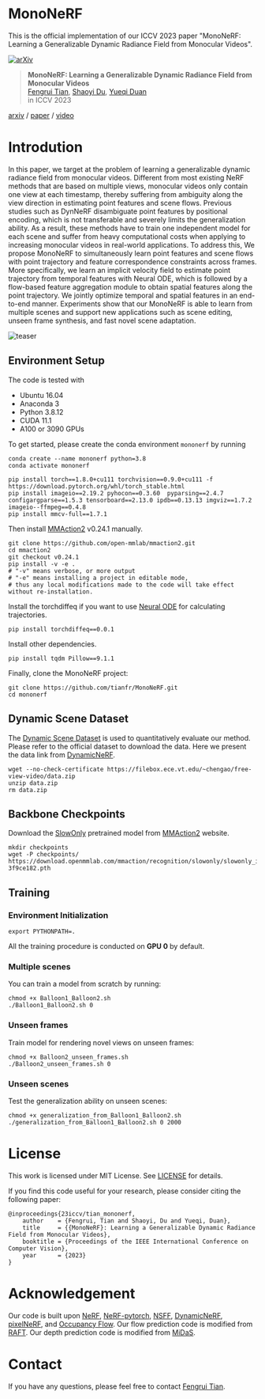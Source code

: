 # MonoNeRF
This is the official implementation of our ICCV 2023 paper "MonoNeRF: Learning a Generalizable Dynamic Radiance Field from Monocular Videos".

[![arXiv](https://img.shields.io/badge/arXiv-2212.13056-b31b1b.svg)](https://arxiv.org/abs/2212.13056)

> **MonoNeRF: Learning a Generalizable Dynamic Radiance Field from Monocular Videos**<br>
> [Fengrui Tian](http://tianfr.github.io), [Shaoyi Du](https://gr.xjtu.edu.cn/en/web/dushaoyi/home), [Yueqi Duan](https://duanyueqi.github.io/) <br>
in ICCV 2023 <br>

[arxiv](https://arxiv.org/abs/2212.13056) / [paper](#) / [video](https://youtu.be/A6O4Q3PZZ18)

# Introdution

In this paper, we target at the problem of learning a generalizable dynamic radiance field from monocular videos. Different from most existing NeRF methods that are based on multiple views, monocular videos only contain one view at each timestamp, thereby suffering from ambiguity along the view direction in estimating point features and scene flows. Previous studies such as DynNeRF disambiguate point features by positional encoding, which is not transferable and severely limits the generalization ability. As a result, these methods have to train one independent model for each scene and suffer from heavy computational costs when applying to increasing monocular videos in real-world applications. To address this, We propose MonoNeRF to simultaneously learn point features and scene flows with point trajectory and feature correspondence constraints across frames. More specifically, we learn an implicit velocity field to estimate point trajectory from temporal features with Neural ODE, which is followed by a flow-based feature aggregation module to obtain spatial features along the point trajectory. We jointly optimize temporal and spatial features in an end-to-end manner. Experiments show that our MonoNeRF is able to learn from multiple scenes and support new applications such as scene editing, unseen frame synthesis, and fast novel scene adaptation.

![teaser](https://github.com/tianfr/MonoNeRF/assets/44290909/8308c051-6746-4638-bfe4-558d3c17c7ff)


## Environment Setup
The code is tested with
* Ubuntu 16.04
* Anaconda 3
* Python 3.8.12
* CUDA 11.1
* A100 or 3090 GPUs


To get started, please create the conda environment `mononerf` by running
```
conda create --name mononerf python=3.8
conda activate mononerf

pip install torch==1.8.0+cu111 torchvision==0.9.0+cu111 -f https://download.pytorch.org/whl/torch_stable.html
pip install imageio==2.19.2 pyhocon==0.3.60  pyparsing==2.4.7 configargparse==1.5.3 tensorboard==2.13.0 ipdb==0.13.13 imgviz==1.7.2 imageio--ffmpeg==0.4.8 
pip install mmcv-full==1.7.1
```
Then install [MMAction2](https://mmaction2.readthedocs.io/en/latest/get_started/installation.html) v0.24.1 manually.

```
git clone https://github.com/open-mmlab/mmaction2.git
cd mmaction2
git checkout v0.24.1
pip install -v -e .
# "-v" means verbose, or more output
# "-e" means installing a project in editable mode,
# thus any local modifications made to the code will take effect without re-installation.
```
Install the torchdiffeq if you want to use [Neural ODE](https://arxiv.org/abs/1806.07366) for calculating trajectories.
```
pip install torchdiffeq==0.0.1
```
Install other dependencies.
```
pip install tqdm Pillow==9.1.1
```
Finally, clone the MonoNeRF project:
```
git clone https://github.com/tianfr/MonoNeRF.git
cd mononerf
```
## Dynamic Scene Dataset
The [Dynamic Scene Dataset](https://www-users.cse.umn.edu/~jsyoon/dynamic_synth/) is used to
quantitatively evaluate our method. Please refer to the official dataset to download the data. Here we present the data link from [DynamicNeRF](https://github.com/gaochen315/DynamicNeRF).
```
wget --no-check-certificate https://filebox.ece.vt.edu/~chengao/free-view-video/data.zip
unzip data.zip
rm data.zip
```
## Backbone Checkpoints
Download the [SlowOnly](https://arxiv.org/abs/1812.03982) pretrained model from [MMAction2](https://mmaction2.readthedocs.io/en/latest/get_started/installation.html) website.
```
mkdir checkpoints
wget -P checkpoints/ https://download.openmmlab.com/mmaction/recognition/slowonly/slowonly_imagenet_pretrained_r50_8x8x1_150e_kinetics400_rgb/slowonly_imagenet_pretrained_r50_8x8x1_150e_kinetics400_rgb_20200912-3f9ce182.pth
```


## Training
### Environment Initialization
```
export PYTHONPATH=.
```
All the training procedure is conducted on **GPU 0** by default.
### Multiple scenes
You can train a model from scratch by running:
```
chmod +x Balloon1_Balloon2.sh
./Balloon1_Balloon2.sh 0
```

### Unseen frames
Train model for rendering novel views on unseen frames:
```
chmod +x Balloon2_unseen_frames.sh
./Balloon2_unseen_frames.sh 0
```

### Unseen scenes
Test the generalization ability on unseen scenes:
```
chmod +x generalization_from_Balloon1_Balloon2.sh
./generalization_from_Balloon1_Balloon2.sh 0 2000
```
# License
This work is licensed under MIT License. See [LICENSE](LICENSE) for details.

If you find this code useful for your research, please consider citing the following paper:
```
@inproceedings{23iccv/tian_mononerf,
    author    = {Fengrui, Tian and Shaoyi, Du and Yueqi, Duan},
    title     = {{MonoNeRF}: Learning a Generalizable Dynamic Radiance Field from Monocular Videos},
    booktitle = {Proceedings of the IEEE International Conference on Computer Vision},
    year      = {2023}
}
```
# Acknowledgement
Our code is built upon [NeRF](https://github.com/bmild/nerf), [NeRF-pytorch](https://github.com/yenchenlin/nerf-pytorch), [NSFF](https://github.com/zl548/Neural-Scene-Flow-Fields), [DynamicNeRF](https://github.com/gaochen315/DynamicNeRF), [pixelNeRF](https://github.com/sxyu/pixel-nerf), and [Occupancy Flow](https://github.com/autonomousvision/occupancy_flow). Our flow prediction code is modified from [RAFT](https://github.com/princeton-vl/RAFT). Our depth prediction code is modified from [MiDaS](https://github.com/isl-org/MiDaS).
# Contact
If you have any questions, please feel free to contact [Fengrui Tian](https://tianfr.github.io).
